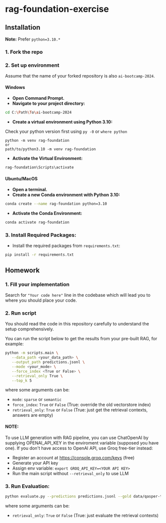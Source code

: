 # rag-foundation-exercise

## Installation

**Note:** Prefer `python=3.10.*`

### 1. Fork the repo

### 2. Set up environment
Assume that the name of your forked repository is also `ai-bootcamp-2024`.

#### Windows

- **Open Command Prompt.**
- **Navigate to your project directory:**

```sh
cd C:\Path\To\ai-bootcamp-2024
```

- **Create a virtual environment using Python 3.10:**

Check your python version first using `py -0` or `where python`

```
python -m venv rag-foundation
or
path/to/python3.10 -m venv rag-foundation
```

- **Activate the Virtual Environment:**

```sh
rag-foundation\Scripts\activate
```

#### Ubuntu/MacOS

- **Open a terminal.**
- **Create a new Conda environment with Python 3.10:**

```sh
conda create --name rag-foundation python=3.10
```

- **Activate the Conda Environment:**

```sh
conda activate rag-foundation
```

### 3. **Install Required Packages:**

- Install the required packages from `requirements.txt`:

```sh
pip install -r requirements.txt
```

## Homework

### 1. **Fill your implementation**

Search for `"Your code here"` line in the codebase which will lead you to where you should place your code.

### 2. **Run script**

You should read the code in this repository carefully to understand the setup comprehensively.

You can run the script below to get the results from your pre-built RAG, for example:

```sh
python -m scripts.main \
   --data_path <your_data_path> \
   --output_path predictions.jsonl \
   --mode <your_mode> \
   --force_index <True or False> \
   --retrieval_only True \
   --top_k 5
```

where some arguments can be:

- `mode`: `sparse` or `semantic`
- `force_index`: `True` or `False` (True: override the old vectorstore index)
- `retrieval_only`: `True` or `False` (True: just get the retrieval contexts, answers are empty)

#### NOTE:

To use LLM generation with RAG pipeline, you can use ChatOpenAI by supplying OPENAI_API_KEY in the enviroment variable (supposed you have one).
If you don't have access to OpenAI API, use Groq free-tier instead:

- Register an account at https://console.groq.com/keys (free)
- Generate your API key
- Assign env variable: `export GROQ_API_KEY=<YOUR API KEY>`
- Run the main script without `--retrieval_only` to use LLM

### 3. **Run Evaluation:**

```sh
python evaluate.py --predictions predictions.jsonl --gold data/qasper-test-v0.3.json --retrieval_only True
```

where some arguments can be:

- `retrieval_only`: `True` or `False` (True: just evaluate the retrieval contexts)

